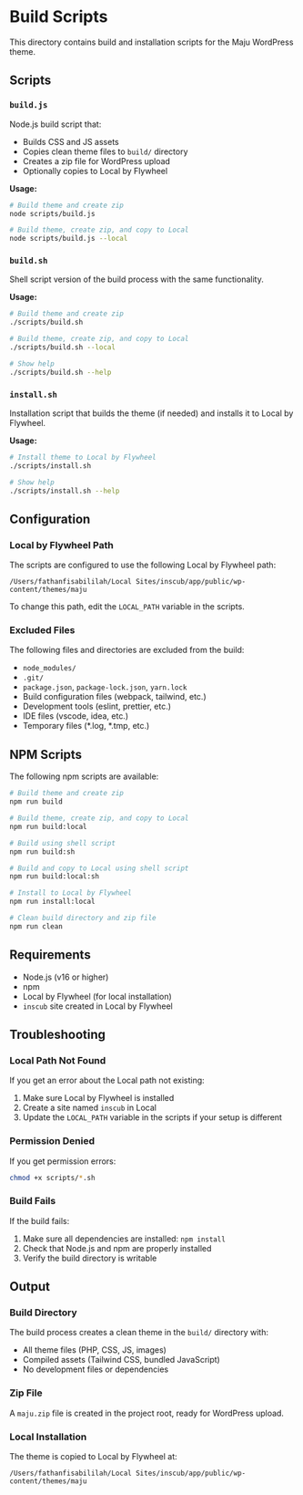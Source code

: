 # Build Scripts

This directory contains build and installation scripts for the Maju WordPress theme.

## Scripts

### `build.js`
Node.js build script that:
- Builds CSS and JS assets
- Copies clean theme files to `build/` directory
- Creates a zip file for WordPress upload
- Optionally copies to Local by Flywheel

**Usage:**
```bash
# Build theme and create zip
node scripts/build.js

# Build theme, create zip, and copy to Local
node scripts/build.js --local
```

### `build.sh`
Shell script version of the build process with the same functionality.

**Usage:**
```bash
# Build theme and create zip
./scripts/build.sh

# Build theme, create zip, and copy to Local
./scripts/build.sh --local

# Show help
./scripts/build.sh --help
```

### `install.sh`
Installation script that builds the theme (if needed) and installs it to Local by Flywheel.

**Usage:**
```bash
# Install theme to Local by Flywheel
./scripts/install.sh

# Show help
./scripts/install.sh --help
```

## Configuration

### Local by Flywheel Path
The scripts are configured to use the following Local by Flywheel path:
```
/Users/fathanfisabililah/Local Sites/inscub/app/public/wp-content/themes/maju
```

To change this path, edit the `LOCAL_PATH` variable in the scripts.

### Excluded Files
The following files and directories are excluded from the build:
- `node_modules/`
- `.git/`
- `package.json`, `package-lock.json`, `yarn.lock`
- Build configuration files (webpack, tailwind, etc.)
- Development tools (eslint, prettier, etc.)
- IDE files (vscode, idea, etc.)
- Temporary files (*.log, *.tmp, etc.)

## NPM Scripts

The following npm scripts are available:

```bash
# Build theme and create zip
npm run build

# Build theme, create zip, and copy to Local
npm run build:local

# Build using shell script
npm run build:sh

# Build and copy to Local using shell script
npm run build:local:sh

# Install to Local by Flywheel
npm run install:local

# Clean build directory and zip file
npm run clean
```

## Requirements

- Node.js (v16 or higher)
- npm
- Local by Flywheel (for local installation)
- `inscub` site created in Local by Flywheel

## Troubleshooting

### Local Path Not Found
If you get an error about the Local path not existing:
1. Make sure Local by Flywheel is installed
2. Create a site named `inscub` in Local
3. Update the `LOCAL_PATH` variable in the scripts if your setup is different

### Permission Denied
If you get permission errors:
```bash
chmod +x scripts/*.sh
```

### Build Fails
If the build fails:
1. Make sure all dependencies are installed: `npm install`
2. Check that Node.js and npm are properly installed
3. Verify the build directory is writable

## Output

### Build Directory
The build process creates a clean theme in the `build/` directory with:
- All theme files (PHP, CSS, JS, images)
- Compiled assets (Tailwind CSS, bundled JavaScript)
- No development files or dependencies

### Zip File
A `maju.zip` file is created in the project root, ready for WordPress upload.

### Local Installation
The theme is copied to Local by Flywheel at:
```
/Users/fathanfisabililah/Local Sites/inscub/app/public/wp-content/themes/maju
```
